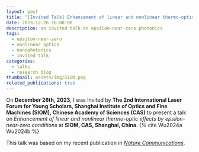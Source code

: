 ```yaml
---
layout: post
title: "[Invited Talk] Enhancement of linear and nonlinear thermo-optic effects by epsilon-near-zero conditions"
date: 2023-12-26 16:00:00
description: an invited talk on epsilon-near-zero photonics
tags:
  - epsilon-near-zero
  - nonlinear optics
  - nanophotonics
  - invited talk
categories:
  - talks
  - research blog
thumbnail: assets/img/SIOM.png
related_publications: true
---
```


On **December 26th, 2023**, I was Invited by **The 2nd International Laser Forum for Young Scholars, Shanghai Institute of Optics and Fine Machines (SIOM), Chinese Academy of Sciences (CAS)** to present a talk on _Enhancement of linear and nonlinear thermo-optic effects by epsilon-near-zero conditions_ at **SIOM, CAS, Shanghai, China**. {% cite Wu2024a Wu2024b %}

This talk was based on my recent publication in [_Nature Communications_](https://www.nature.com/articles/s41467-024-45054-z).
